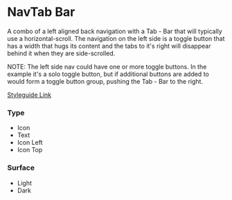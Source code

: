# NavTab Bar

A combo of a left aligned back navigation with a Tab - Bar that will typically use a horizontal-scroll. The navigation on the left side is a toggle button that has a width that hugs its content and the tabs to it's right will disappear behind it when they are side-scrolled.

NOTE: The left side nav could have one or more toggle buttons. In the example it's a solo toggle button, but if additional buttons are added to would form a toggle button group, pushing the Tab - Bar to the right.

[Styleguide Link](https://app.zeplin.io/styleguide/6041aec8159a9b10c34d0182/components?cseid=60e5f9a7c9c9c207f78a9879)

### Type

- Icon
- Text
- Icon Left
- Icon Top

### Surface

- Light
- Dark

